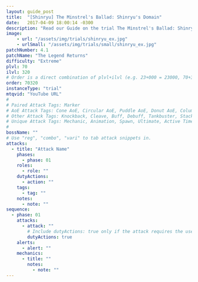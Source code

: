 ```yaml
---
layout: guide_post
title:  "[Shinryu] The Minstrel's Ballad: Shinryu's Domain"
date:   2017-04-09 18:00:14 -0300
description: "Read our Guide on the trial The Minstrel's Ballad: Shinryu's Domain (Extreme) where you'll face off against Shinryu."
image:
    - url: "/assets/img/trials/shinryu_ex.jpg"
    - urlSmall: "/assets/img/trials/small/shinryu_ex.jpg"
patchNumber: 4.1
patchName: "The Legend Returns"
difficulty: "Extreme"
plvl: 70
ilvl: 320
# Order is a direct combination of plvl+ilvl (e.g. 23+000 = 23000, 70+310 = 70310).
order: 70320
instanceType: "trial"
mtqvid: "YouTube URL"
#
# Paired Attack Tags: Marker
# AoE Attack Tags: Cone AoE, Circular AoE, Puddle AoE, Donut AoE, Column AoE, Area AoE, Point Blank AoE, Raid Wide AoE, Proximity AoE
# Other Attack Tags: Knockback, Cleave, Buff, Debuff, Tankbuster, Stack, Spread, Tether, Stun
# Unique Attack Tags: Mechanic, Animation, Spawn, Ultimate, Active Time Maneuver
#
bossName: ""
# Use "reg", "combo", "vari" to tab attack snippets in.
attacks:
  - title: "Attack Name"
    phases:
      - phase: 01
    roles:
      - role: ""
    dutyActions:
      - action: ""
    tags:
      - tag: ""
    notes:
      - note: ""
sequence:
  - phase: 01
    attacks:
      - attack: ""
        # Include dutyActions: true only if the attack requires the use of a Duty Action.
        dutyActions: true
    alerts:
      - alert: ""
    mechanics:
      - title: ""
        notes:
          - note: ""
---
```

